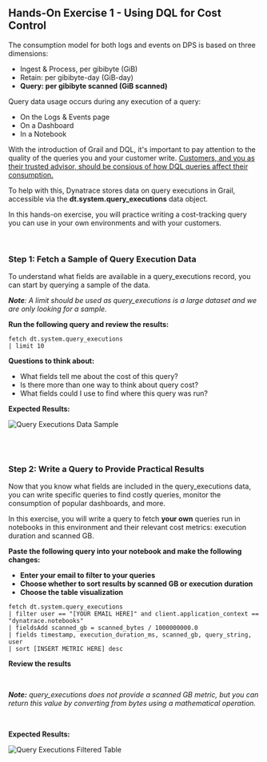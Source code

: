 ## Hands-On Exercise 1 - Using DQL for Cost Control

The consumption model for both logs and events on DPS is based on three dimensions:​

- Ingest & Process, per gibibyte (GiB)​
- Retain: per gibibyte-day (GiB-day)​
- **Query: per gibibyte scanned (GiB scanned)​**

Query data usage occurs during any execution of a query:
- On the Logs & Events page
- On a Dashboard
- In a Notebook

With the introduction of Grail and DQL, it's important to pay attention to the quality of the queries you and your customer write.  <u>Customers, and you as their trusted advisor, should be consious of how DQL queries affect their consumption. </u>

To help with this, Dynatrace stores data on query executions in Grail, accessible via the **dt.system.query_executions** data object.

In this hands-on exercise, you will practice writing a cost-tracking query you can use in your own environments and with your customers.

<br>

### Step 1: Fetch a Sample of Query Execution Data

To understand what fields are available in a query_executions record, you can start by querying a sample of the data.  

_**Note**: A limit should be used as query_executions is a large dataset and we are only looking for a sample._

**Run the following query and review the results:**
```
fetch dt.system.query_executions
| limit 10
```

**Questions to think about:**
- What fields tell me about the cost of this query?  
- Is there more than one way to think about query cost?
- What fields could I use to find where this query was run?


**Expected Results:**

![Query Executions Data Sample](../../assets/images/Query_Executions_Sample.png)

<br>
<br>

### Step 2: Write a Query to Provide Practical Results

Now that you know what fields are included in the query_executions data, you can write specific queries to find costly queries, monitor the consumption of popular dashboards, and more.

In this exercise, you will write a query to fetch **your own** queries run in notebooks in this environment and their relevant cost metrics: execution duration and scanned GB.

<b>
Paste the following query into your notebook and make the following changes:

- Enter your email to filter to your queries
- Choose whether to sort results by scanned GB or execution duration
- Choose the table visualization
</b>


```
fetch dt.system.query_executions
| filter user == "[YOUR EMAIL HERE]" and client.application_context == "dynatrace.notebooks"
| fieldsAdd scanned_gb = scanned_bytes / 1000000000.0
| fields timestamp, execution_duration_ms, scanned_gb, query_string, user
| sort [INSERT METRIC HERE] desc
```

**Review the results**

<br>


_**Note:** query_executions does not provide a scanned GB metric, but you can return this value by converting from bytes using a mathematical operation._

<br>


**Expected Results:**

![Query Executions Filtered Table](../../assets/images/Query_Executions_Table.png)




